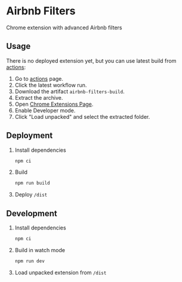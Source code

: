 # Airbnb Filters

Chrome extension with advanced Airbnb filters

## Usage

There is no deployed extension yet, but you can use latest build from [actions](https://github.com/vlad-iakovlev/airbnb-filters/actions/workflows/ci.yml):

1. Go to [actions](https://github.com/vlad-iakovlev/airbnb-filters/actions/workflows/ci.yml) page.
2. Click the latest workflow run.
3. Download the artifact `airbnb-filters-build`.
4. Extract the archive.
5. Open [Chrome Extensions Page](chrome://extensions/).
6. Enable Developer mode.
7. Click "Load unpacked" and select the extracted folder.

## Deployment

1. Install dependencies

   ```sh
   npm ci
   ```

2. Build

   ```sh
   npm run build
   ```

3. Deploy `/dist`

## Development

1. Install dependencies

   ```sh
   npm ci
   ```

2. Build in watch mode

   ```sh
   npm run dev
   ```

3. Load unpacked extension from `/dist`
